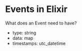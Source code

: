 # Events in Elixir 

What does an Event need to have? 
 - type: string 
 - data: map
 - timestamps: utc_datetime 


